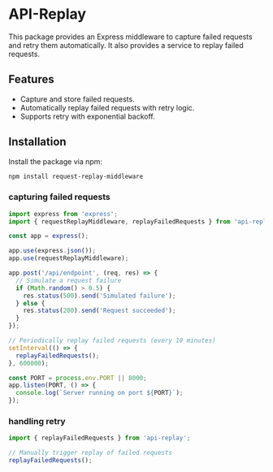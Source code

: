 # API-Replay 

This package provides an Express middleware to capture failed requests and retry them automatically. It also provides a service to replay failed requests.

## Features

- Capture and store failed requests.
- Automatically replay failed requests with retry logic.
- Supports retry with exponential backoff.

## Installation

Install the package via npm:

```bash
npm install request-replay-middleware
```
### capturing failed requests
``` javascript
import express from 'express';
import { requestReplayMiddleware, replayFailedRequests } from 'api-replay';

const app = express();

app.use(express.json());
app.use(requestReplayMiddleware);

app.post('/api/endpoint', (req, res) => {
  // Simulate a request failure
  if (Math.random() > 0.5) {
    res.status(500).send('Simulated failure');
  } else {
    res.status(200).send('Request succeeded');
  }
});

// Periodically replay failed requests (every 10 minutes)
setInterval(() => {
  replayFailedRequests();
}, 600000);

const PORT = process.env.PORT || 8000;
app.listen(PORT, () => {
  console.log(`Server running on port ${PORT}`);
});

```
### handling retry
``` javascript
import { replayFailedRequests } from 'api-replay';

// Manually trigger replay of failed requests
replayFailedRequests();

```


